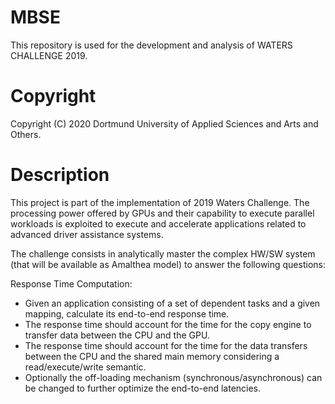 # MBSE
This repository is used for the development and analysis of WATERS CHALLENGE 2019.

# Copyright
Copyright (C) 2020 Dortmund University of Applied Sciences and Arts and Others.

# Description
This project is part of the implementation of 2019 Waters Challenge. The processing power offered by GPUs and their capability to execute parallel workloads is exploited to execute and accelerate applications related to advanced driver assistance systems.                                              
                                                                                 
The challenge consists in analytically master the complex HW/SW system (that will be available as Amalthea model) to answer the following questions:          
                                                                                 
Response Time Computation:                                                       
 * Given an application consisting of a set of dependent tasks and a given mapping, calculate its end-to-end response time.                       
 * The response time should account for the time for the copy engine to transfer data between the CPU and the GPU.                   
 * The response time should account for the time for the data transfers between the CPU and the shared main memory considering a read/execute/write semantic.
 * Optionally the off-loading mechanism (synchronous/asynchronous) can be changed to further optimize the end-to-end latencies. 
